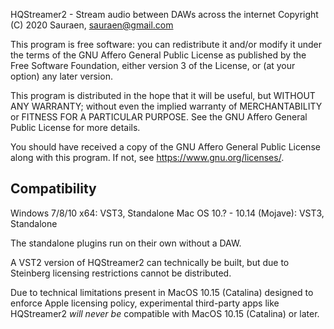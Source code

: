 HQStreamer2 - Stream audio between DAWs across the internet
Copyright (C) 2020 Sauraen, <sauraen@gmail.com>

This program is free software: you can redistribute it and/or modify
it under the terms of the GNU Affero General Public License as published by
the Free Software Foundation, either version 3 of the License, or
(at your option) any later version.

This program is distributed in the hope that it will be useful,
but WITHOUT ANY WARRANTY; without even the implied warranty of
MERCHANTABILITY or FITNESS FOR A PARTICULAR PURPOSE.  See the
GNU Affero General Public License for more details.

You should have received a copy of the GNU Affero General Public License
along with this program.  If not, see <https://www.gnu.org/licenses/>.


## Compatibility

Windows 7/8/10 x64: VST3, Standalone
Mac OS 10.? - 10.14 (Mojave): VST3, Standalone

The standalone plugins run on their own without a DAW.

A VST2 version of HQStreamer2 can technically be built, but due to Steinberg licensing restrictions cannot be distributed.

Due to technical limitations present in MacOS 10.15 (Catalina) designed to enforce Apple licensing policy, experimental third-party apps like HQStreamer2 *will never be* compatible with MacOS 10.15 (Catalina) or later.
